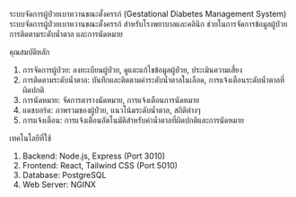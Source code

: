 ระบบจัดการผู้ป่วยเบาหวานขณะตั้งครรภ์ (Gestational Diabetes Management System)
ระบบจัดการผู้ป่วยเบาหวานขณะตั้งครรภ์ สำหรับโรงพยาบาลและคลินิก ช่วยในการจัดการข้อมูลผู้ป่วย การติดตามระดับน้ำตาล และการนัดหมาย

คุณสมบัติหลัก
1. การจัดการผู้ป่วย: ลงทะเบียนผู้ป่วย, ดูและแก้ไขข้อมูลผู้ป่วย, ประเมินความเสี่ยง
2. การติดตามระดับน้ำตาล: บันทึกและติดตามค่าระดับน้ำตาลในเลือด, การแจ้งเตือนระดับน้ำตาลที่ผิดปกติ
3. การนัดหมาย: จัดการตารางนัดหมาย, การแจ้งเตือนการนัดหมาย
4. แดชบอร์ด: ภาพรวมของผู้ป่วย, แนวโน้มระดับน้ำตาล, สถิติต่างๆ
5. การแจ้งเตือน: การแจ้งเตือนอัตโนมัติสำหรับค่าน้ำตาลที่ผิดปกติและการนัดหมาย

เทคโนโลยีที่ใช้
1. Backend: Node.js, Express (Port 3010)
2. Frontend: React, Tailwind CSS (Port 5010)
3. Database: PostgreSQL
4. Web Server: NGINX
